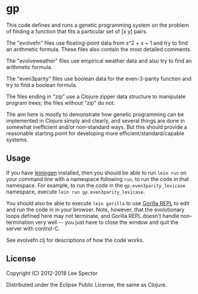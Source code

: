# gp

This code defines and runs a genetic programming system on the problem of finding a function that fits a particular set of [x y] pairs.

The "evolvefn" files use floating-point data from x^2 + x + 1 and try to find an arithmetic formula. These files also contain the most detailed comments.

The "evolveweather" files use empirical weather data and also try to find an arithmetic formula.

The "even3parity" files use boolean data for the even-3-parity function and try to find a boolean formula.

The files ending in "zip" use a Clojure zipper data structure to manipulate program trees; the files without "zip" do not.

The aim here is mostly to demonstrate how genetic programming can be implemented in Clojure simply and clearly, and several things are done in somewhat inefficient and/or non-standard ways. But this should provide a reasonable starting point for developing more efficient/standard/capable systems. 

## Usage

If you have [leiningen](http://leiningen.org) installed, then you should be able to run `lein run` on your command line with a namespace following `run`, to run the code in that namespace. For example, to run the code in the `gp.even3parity_lexicase` namespace, execute `lein run gp.even3parity_lexicase`.

You should also be able to execute `lein gorilla` to use [Gorilla REPL](http://gorilla-repl.org) to edit and run the code in in your browser. Note, however, that the evolutionary loops defined here may not terminate, and Gorilla REPL doesn't handle non-termination very well -- you just have to close the window and quit the server with control-C.

See evolvefn.clj for descriptions of how the code works.

## License

Copyright (C) 2012-2018 Lee Spector

Distributed under the Eclipse Public License, the same as Clojure.
